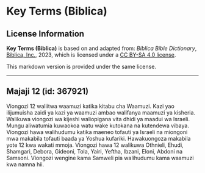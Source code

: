 # Key Terms (Biblica)

## License Information

**Key Terms (Biblica)** is based on and adapted from: _Biblica Bible Dictionary_, [Biblica, Inc.](https://www.biblica.com/), 2023, which is licensed under a [CC BY-SA 4.0 license](https://creativecommons.org/licenses/by-sa/4.0/legalcode.en).

This markdown version is provided under the same license.



--------------------------------

## Majaji 12 (id: 367921)

Viongozi 12 waliitwa waamuzi katika kitabu cha Waamuzi. Kazi yao ilijumuisha zaidi ya kazi ya waamuzi ambao walifanya maamuzi ya kisheria. Walikuwa viongozi wa kijeshi waliopigana vita dhidi ya maadui wa Israeli. Mungu aliwatumia kuwaokoa watu wake kutokana na kutendewa vibaya. Viongozi hawa walihudumu katika maeneo tofauti ya Israeli na miongoni mwa makabila tofauti baada ya Yoshua kufariki. Hawakuongoza makabila yote 12 kwa wakati mmoja. Viongozi hawa 12 walikuwa Othnieli, Ehudi, Shamgari, Debora, Gideoni, Tola, Yairi, Yeftha, Ibzani, Eloni, Abdoni na Samsoni. Viongozi wengine kama Samweli pia walihudumu kama waamuzi kwa namna hii.


